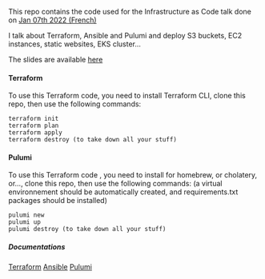 This repo contains the code used for the Infrastructure as Code talk done on [Jan 07th 2022 (French)](https://youtu.be/lIAGO5RKdJQ) 

I talk about Terraform, Ansible and Pulumi and deploy S3 buckets, EC2 instances, static websites, EKS cluster...

The slides are available [here](Infrastructure_As_Code.pdf)

#### Terraform

To use this Terraform code, you need to install Terraform CLI, clone this repo, then use the following commands:

```
terraform init
terraform plan
terraform apply
terraform destroy (to take down all your stuff)
```

#### Pulumi

To use this Terraform code , you need to install for homebrew, or cholatery, or..., clone this repo, then use the following commands:
(a virtual environnement should be automatically created, and requirements.txt packages should be installed)

```
pulumi new
pulumi up
pulumi destroy (to take down all your stuff)
```

##### Documentations

[Terraform](https://www.terraform.io/docs)
[Ansible](https://docs.ansible.com/ansible/latest/)
[Pulumi](https://pulumi.com/docs/)

